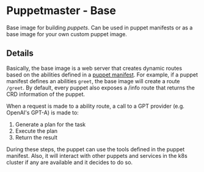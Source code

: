 # Puppetmaster - Base

Base image for building _puppets_. Can be used in puppet manifests or as a base image for your own custom puppet image.

## Details

Basically, the base image is a web server that creates dynamic routes based on the abilities defined in a [puppet manifest](../compiler/README.md). For example, if a puppet manifest defines an abilities `greet`, the base image will create a route `/greet`. By default, every puppet also exposes a /info route that returns the CRD information of the puppet.

When a request is made to a ability route, a call to a GPT provider (e.g. OpenAI's GPT-A) is made to:

1. Generate a plan for the task
2. Execute the plan
3. Return the result

During these steps, the puppet can use the tools defined in the puppet manifest. Also, it will interact with other puppets and services in the k8s cluster if any are available and it decides to do so.
